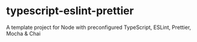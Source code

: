# typescript-eslint-prettier
A template project for Node with preconfigured TypeScript, ESLint, Prettier, Mocha & Chai
